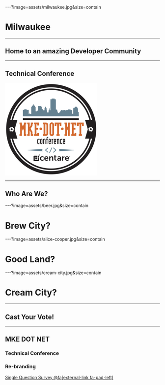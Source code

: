 ---?image=assets/milwaukee.jpg&size=contain
# <span class="orange black-shadow">Milwaukee</span>

---
## <span class="orange">Home to an amazing Developer Community</span>

---
## <span class="orange black-shadow">Technical Conference</span>
<img src="assets/mke-dot-net.png" height="300" />

---
## <span class="orange">Who Are We?</span>

---?image=assets/beer.jpg&size=contain
# <span class="orange black-shadow">Brew City?</span>

---?image=assets/alice-cooper.jpg&size=contain
# <span class="orange">Good Land?</span>

---?image=assets/cream-city.jpg&size=contain
# <span class="orange black-shadow">Cream City?</span>

---
## <span class="orange">Cast Your Vote!</span>

---
## <span class="orange">MKE DOT NET</span>
### <span class="white">Technical Conference</span>
### <span class="orange">Re-branding</span>

[Single Question Survey @fa[external-link fa-pad-left]](https://surveymonkey.com/r/rebrandnet)
